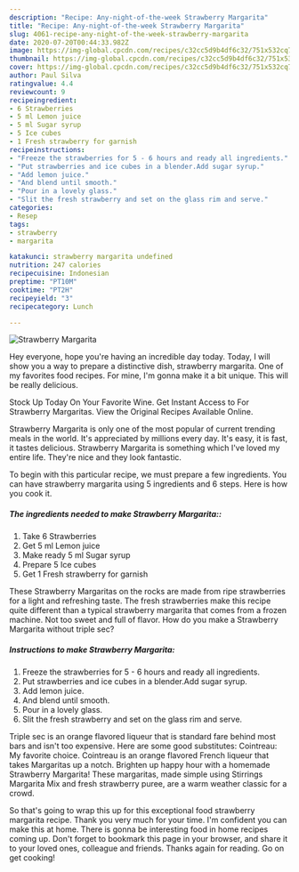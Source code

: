 ```yaml
---
description: "Recipe: Any-night-of-the-week Strawberry Margarita"
title: "Recipe: Any-night-of-the-week Strawberry Margarita"
slug: 4061-recipe-any-night-of-the-week-strawberry-margarita
date: 2020-07-20T00:44:33.982Z
image: https://img-global.cpcdn.com/recipes/c32cc5d9b4df6c32/751x532cq70/strawberry-margarita-recipe-main-photo.jpg
thumbnail: https://img-global.cpcdn.com/recipes/c32cc5d9b4df6c32/751x532cq70/strawberry-margarita-recipe-main-photo.jpg
cover: https://img-global.cpcdn.com/recipes/c32cc5d9b4df6c32/751x532cq70/strawberry-margarita-recipe-main-photo.jpg
author: Paul Silva
ratingvalue: 4.4
reviewcount: 9
recipeingredient:
- 6 Strawberries
- 5 ml Lemon juice
- 5 ml Sugar syrup
- 5 Ice cubes
- 1 Fresh strawberry for garnish
recipeinstructions:
- "Freeze the strawberries for 5 - 6 hours and ready all ingredients."
- "Put strawberries and ice cubes in a blender.Add sugar syrup."
- "Add lemon juice."
- "And blend until smooth."
- "Pour in a lovely glass."
- "Slit the fresh strawberry and set on the glass rim and serve."
categories:
- Resep
tags:
- strawberry
- margarita

katakunci: strawberry margarita undefined
nutrition: 247 calories
recipecuisine: Indonesian
preptime: "PT10M"
cooktime: "PT2H"
recipeyield: "3"
recipecategory: Lunch

---
```



![Strawberry Margarita](https://img-global.cpcdn.com/recipes/c32cc5d9b4df6c32/751x532cq70/strawberry-margarita-recipe-main-photo.jpg)

Hey everyone, hope you're having an incredible day today. Today, I will show you a way to prepare a distinctive dish, strawberry margarita. One of my favorites food recipes. For mine, I'm gonna make it a bit unique. This will be really delicious.

Stock Up Today On Your Favorite Wine. Get Instant Access to For Strawberry Margaritas. View the Original Recipes Available Online.

Strawberry Margarita is only one of the most popular of current trending meals in the world. It's appreciated by millions every day. It's easy, it is fast, it tastes delicious. Strawberry Margarita is something which I've loved my entire life. They're nice and they look fantastic.


To begin with this particular recipe, we must prepare a few ingredients. You can have strawberry margarita using 5 ingredients and 6 steps. Here is how you cook it.

##### The ingredients needed to make Strawberry Margarita::

1. Take 6 Strawberries
1. Get 5 ml Lemon juice
1. Make ready 5 ml Sugar syrup
1. Prepare 5 Ice cubes
1. Get 1 Fresh strawberry for garnish


These Strawberry Margaritas on the rocks are made from ripe strawberries for a light and refreshing taste. The fresh strawberries make this recipe quite different than a typical strawberry margarita that comes from a frozen machine. Not too sweet and full of flavor. How do you make a Strawberry Margarita without triple sec? 

##### Instructions to make Strawberry Margarita:

1. Freeze the strawberries for 5 - 6 hours and ready all ingredients.
1. Put strawberries and ice cubes in a blender.Add sugar syrup.
1. Add lemon juice.
1. And blend until smooth.
1. Pour in a lovely glass.
1. Slit the fresh strawberry and set on the glass rim and serve.


Triple sec is an orange flavored liqueur that is standard fare behind most bars and isn&#39;t too expensive. Here are some good substitutes: Cointreau: My favorite choice. Cointreau is an orange flavored French liqueur that takes Margaritas up a notch. Brighten up happy hour with a homemade Strawberry Margarita! These margaritas, made simple using Stirrings Margarita Mix and fresh strawberry puree, are a warm weather classic for a crowd. 

So that's going to wrap this up for this exceptional food strawberry margarita recipe. Thank you very much for your time. I'm confident you can make this at home. There is gonna be interesting food in home recipes coming up. Don't forget to bookmark this page in your browser, and share it to your loved ones, colleague and friends. Thanks again for reading. Go on get cooking!
